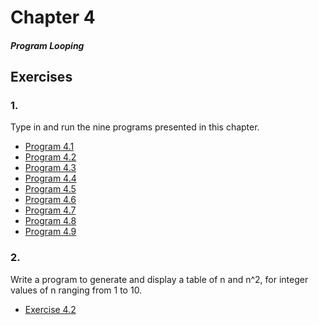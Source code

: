 # Chapter 4
#### *Program Looping*

## Exercises

### 1.

Type in and run the nine programs presented in this chapter.

- [Program 4.1](program-4-1.c)
- [Program 4.2](program-4-2.c)
- [Program 4.3](program-4-3.c)
- [Program 4.4](program-4-4.c)
- [Program 4.5](program-4-5.c)
- [Program 4.6](program-4-6.c)
- [Program 4.7](program-4-7.c)
- [Program 4.8](program-4-8.c)
- [Program 4.9](program-4-9.c)

### 2.

Write a program to generate and display a table of n and n^2, for integer values of n ranging from 1 to 10.

- [Exercise 4.2](exercise-4-2.c)
